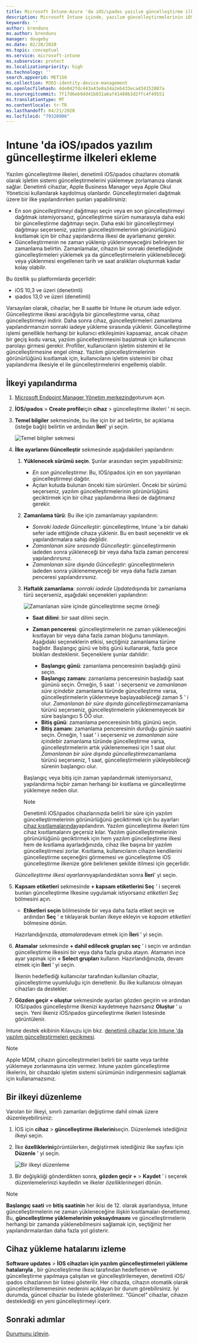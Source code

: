 ```yaml
---
title: Microsoft Intune-Azure 'da iOS/ıpados yazılım güncelleştirme ilkelerini yapılandırma | Microsoft Docs
description: Microsoft Intune içinde, yazılım güncelleştirmelerinin iOS/ıpados cihazlarına otomatik olarak ne zaman yükleneceğini kısıtlamak için bir yapılandırma ilkesi oluşturun veya ekleyin. Güncelleştirmelerin yükleneceği tarihi ve saati seçebilirsiniz. Bu ilkeyi gruplara, kullanıcılara veya cihazlara da atayarak yükleme hatalarını denetleyebilirsiniz.
keywords: ''
author: brenduns
ms.author: brenduns
manager: dougeby
ms.date: 02/20/2020
ms.topic: conceptual
ms.service: microsoft-intune
ms.subservice: protect
ms.localizationpriority: high
ms.technology: ''
search.appverid: MET150
ms.collection: M365-identity-device-management
ms.openlocfilehash: 4de042fdc443a43e8a34a2eb433ecad34152887a
ms.sourcegitcommit: 7f17d6eb9dd41b031a6af4148863d2ffc4f49551
ms.translationtype: MT
ms.contentlocale: tr-TR
ms.lasthandoff: 04/21/2020
ms.locfileid: "79328906"
---
```

# <a name="add-iosipados-software-update-policies-in-intune"></a>Intune 'da iOS/ıpados yazılım güncelleştirme ilkeleri ekleme

Yazılım güncelleştirme ilkeleri, denetimli iOS/ıpados cihazlarını otomatik olarak işletim sistemi güncelleştirmelerini yüklemeye zorlamanıza olanak sağlar. Denetimli cihazlar, Apple Business Manager veya Apple Okul Yöneticisi kullanılarak kaydolmuş olanlardır. Güncelleştirmeleri dağıtmak üzere bir ilke yapılandırırken şunları yapabilirsiniz:

- En *son güncelleştirmeyi* dağıtmayı seçin veya en son güncelleştirmeyi dağıtmak istemiyorsanız, güncelleştirme sürüm numarasıyla daha eski bir güncelleştirme dağıtmayı seçin. Daha eski bir güncelleştirmeyi dağıtmayı seçerseniz, yazılım güncelleştirmelerinin görünürlüğünü kısıtlamak için bir cihaz yapılandırma ilkesi de ayarlamanız gerekir.
- Güncelleştirmenin ne zaman yüklenip yüklenmeyeceğini belirleyen bir zamanlama belirtin. Zamanlamalar, cihazın bir sonraki denetlediğinde güncelleştirmeleri yüklemek ya da güncelleştirmelerin yüklenebileceği veya yüklenmesi engellenen tarih ve saat aralıkları oluşturmak kadar kolay olabilir.

Bu özellik şu platformlarda geçerlidir:

- iOS 10,3 ve üzeri (denetimli)
- ıpados 13,0 ve üzeri (denetimli)

Varsayılan olarak, cihazlar, her 8 saatte bir Intune ile oturum iade ediyor. Güncelleştirme ilkesi aracılığıyla bir güncelleştirme varsa, cihaz güncelleştirmeyi indirir. Daha sonra cihaz, güncelleştirmeleri zamanlama yapılandırmanızın sonraki iadeye yükleme sırasında yüklenir. Güncelleştirme işlemi genellikle herhangi bir kullanıcı etkileşimini kapsamaz, ancak cihazın bir geçiş kodu varsa, yazılım güncelleştirmesini başlatmak için kullanıcının parolayı girmesi gerekir. Profiller, kullanıcıların işletim sistemini el ile güncelleştirmesine engel olmaz. Yazılım güncelleştirmelerinin görünürlüğünü kısıtlamak için, kullanıcıların işletim sistemini bir cihaz yapılandırma ilkesiyle el ile güncelleştirmelerini engellemiş olabilir.

## <a name="configure-the-policy"></a>İlkeyi yapılandırma

1. [Microsoft Endpoint Manager Yönetim merkezinde](https://go.microsoft.com/fwlink/?linkid=2109431)oturum açın.
2. **İOS/ıpados** > **Create profile**için **cihaz** > güncelleştirme ilkeleri ' ni seçin.
3. **Temel bilgiler** sekmesinde, bu ilke için bir ad belirtin, bir açıklama (isteğe bağlı) belirtin ve ardından **İleri**' yi seçin.

   ![Temel bilgiler sekmesi](./media/software-updates-ios/basics-tab.png)

4. **İlke ayarlarını Güncelleştir** sekmesinde aşağıdakileri yapılandırın:

   1. **Yüklenecek sürümü seçin**. Şunlar arasından seçim yapabilirsiniz:

      - *En son güncelleştirme*: Bu, IOS/ıpados için en son yayınlanan güncelleştirmeyi dağıtır.
      - Açılan kutuda bulunan önceki tüm sürümleri. Önceki bir sürümü seçerseniz, yazılım güncelleştirmelerinin görünürlüğünü geciktirmek için bir cihaz yapılandırma ilkesi de dağıtmanız gerekir.

   2. **Zamanlama türü**: Bu ilke için zamanlamayı yapılandırın:

      - *Sonraki Iadede Güncelleştir*: güncelleştirme, Intune 'a bir dahaki sefer iade ettiğinde cihaza yüklenir. Bu en basit seçenektir ve ek yapılandırmalara sahip değildir.
      - *Zamanlanan süre sırasında Güncelleştir*: güncelleştirmenin iadeden sonra yükleneceği bir veya daha fazla zaman penceresi yapılandırırsınız.
      - *Zamanlanan süre dışında Güncelleştir*: güncelleştirmelerin iadeden sonra yüklenemeyeceği bir veya daha fazla zaman penceresi yapılandırırsınız.

   3. **Haftalık zamanlama**: *sonraki iadede Update*dışında bir zamanlama türü seçerseniz, aşağıdaki seçenekleri yapılandırın:

      ![Zamanlanan süre içinde güncelleştirme seçme örneği](./media/software-updates-ios/scheduled-time.png)

      - **Saat dilimi**: bir saat dilimi seçin.
      - **Zaman penceresi**: güncelleştirmelerin ne zaman yükleneceğini kısıtlayan bir veya daha fazla zaman bloğunu tanımlayın. Aşağıdaki seçeneklerin etkisi, seçtiğiniz zamanlama türüne bağlıdır. Başlangıç günü ve bitiş günü kullanarak, fazla gece blokları desteklenir. Seçeneklere şunlar dahildir:

        - **Başlangıç günü**: zamanlama penceresinin başladığı günü seçin.
        - **Başlangıç zamanı**: zamanlama penceresinin başladığı saat gününü seçin. Örneğin, 5 saat ' i seçerseniz ve *zamanlanan süre içinde*bir zamanlama türünde güncelleştirme varsa, güncelleştirmelerin yüklenmeye başlayaabileceği zaman 5 ' i olur. *Zamanlanan bir süre dışında güncelleştirme*zamanlama türünü seçerseniz, güncelleştirmelerin yüklenemeyecek bir süre başlangıcı 5 ÖÖ olur.
        - **Bitiş günü**: zamanlama penceresinin bitiş gününü seçin.
        - **Bitiş zamanı**: zamanlama penceresinin durduğu günün saatini seçin. Örneğin, 1 saat ' i seçerseniz ve *zamanlanan süre içinde*bir zamanlama türünde güncelleştirme varsa, güncelleştirmelerin artık yüklenememesi için 1 saat olur. *Zamanlanan bir süre dışında güncelleştirme*zamanlama türünü seçerseniz, 1 saat, güncelleştirmelerin yükleyebileceği sürenin başlangıcı olur.

       Başlangıç veya bitiş için zaman yapılandırmak istemiyorsanız, yapılandırma hiçbir zaman herhangi bir kısıtlama ve güncelleştirme yüklemeye neden olur.  

       > [!NOTE]
       > Denetimli iOS/ıpados cihazlarınızda belirli bir süre için yazılım güncelleştirmelerinin görünürlüğünü geciktirmek için bu ayarları [cihaz kısıtlamalarında](../configuration/device-restrictions-ios.md#general)yapılandırın. Yazılım güncelleştirme ilkeleri tüm cihaz kısıtlamalarını geçersiz kılar. Yazılım güncelleştirmelerinin görünürlüğünü geciktirmek için hem yazılım güncelleştirme ilkesi hem de kısıtlama ayarladığınızda, cihaz ilke başına bir yazılım güncelleştirmesi zorlar. Kısıtlama, kullanıcıların cihazın kendilerini güncelleştirme seçeneğini görmemesi ve güncelleştirme iOS güncelleştirme ilkenize göre belirlenen şekilde itilmesi için geçerlidir.

   *Güncelleştirme ilkesi ayarlarını*yapılandırdıktan sonra **İleri**' yi seçin.

5. **Kapsam etiketleri** sekmesinde **+ kapsam etiketlerini Seç** ' i seçerek bunları güncelleştirme Ilkesine uygulamak istiyorsanız *etiketleri Seç* bölmesini açın.

   - **Etiketleri seçin** bölmesinde bir veya daha fazla etiket seçin ve ardından **Seç** ' e tıklayarak bunları ilkeye ekleyin ve *kapsam etiketleri* bölmesine dönün.

   Hazırlandığınızda, *atamalara*devam etmek için **İleri** ' yi seçin.

6. **Atamalar** sekmesinde **+ dahil edilecek grupları seç** ' i seçin ve ardından güncelleştirme ilkesini bir veya daha fazla gruba atayın. Atamanın ince ayar yapmak için **+ Select grupları** kullanın. Hazırlandığınızda, devam etmek için **İleri** ' yi seçin.

   İlkenin hedeflediği kullanıcılar tarafından kullanılan cihazlar, güncelleştirme uyumluluğu için denetlenir. Bu ilke kullanıcısı olmayan cihazları da destekler.

7. **Gözden geçir + oluştur** sekmesinde ayarları gözden geçirin ve ardından IOS/ıpados güncelleştirme ilkenizi kaydetmeye hazırsanız **Oluştur** ' u seçin. Yeni ilkeniz iOS/ıpados güncelleştirme ilkeleri listesinde görüntülenir.

Intune destek ekibinin Kılavuzu için bkz. [denetimli cihazlar Için Intune 'da yazılım güncelleştirmeleri gecikmesi](https://techcommunity.microsoft.com/t5/Intune-Customer-Success/Delaying-visibility-of-software-updates-in-Intune-for-supervised/ba-p/345753).

> [!NOTE]
> Apple MDM, cihazın güncelleştirmeleri belirli bir saatte veya tarihte yüklemeye zorlanmasına izin vermez. Intune yazılım güncelleştirme ilkelerini, bir cihazdaki işletim sistemi sürümünün indirgenmesini sağlamak için kullanamazsınız.

## <a name="edit-a-policy"></a>Bir ilkeyi düzenleme

Varolan bir ilkeyi, sınırlı zamanları değiştirme dahil olmak üzere düzenleyebilirsiniz:

1. İOS için **cihaz** > **güncelleştirme ilkelerini**seçin. Düzenlemek istediğiniz ilkeyi seçin.

2. İlke **özelliklerini**görüntülerken, değiştirmek istediğiniz ilke sayfası için **Düzenle** ' yi seçin.

   ![Bir ilkeyi düzenleme](./media/software-updates-ios/edit-policy.png)

3. Bir değişikliği gönderdikten sonra, **gözden geçir +** > **Kaydet** ' i seçerek düzenlemelerinizi kaydedin ve ilkeler *özelliklerine*geri dönün.

> [!NOTE]
> **Başlangıç saati** ve **bitiş saatinin** her ikisi de 12. olarak ayarlandıysa, Intune güncelleştirmelerin ne zaman yükleneceğine ilişkin kısıtlamaları denetlemez. Bu, **güncelleştirme yüklemelerinin yoksayılmasını** ve güncelleştirmelerin herhangi bir zamanda yüklenebilmesini sağlamak için, seçtiğiniz her yapılandırmalardan daha fazla yol gösterir.

## <a name="monitor-device-installation-failures"></a>Cihaz yükleme hatalarını izleme

<!-- 1352223 -->
**Software updates** > **İOS cihazları için yazılım güncelleştirmeleri yükleme hatalarıyla** , bir güncelleştirme ilkesi tarafından hedeflenen ve güncelleştirme yapılmaya çalışılan ve güncelleştirilemeyen, denetimli iOS/ıpados cihazlarının bir listesi gösterilir. Her cihazda, cihazın otomatik olarak güncelleştirilememesinin nedenini açıklayan bir durum görebilirsiniz. İyi durumda, güncel cihazlar bu listede gösterilmez. “Güncel” cihazlar, cihazın desteklediği en yeni güncelleştirmeyi içerir.

## <a name="next-steps"></a>Sonraki adımlar

[Durumunu izleyin](../configuration/device-profile-monitor.md).

